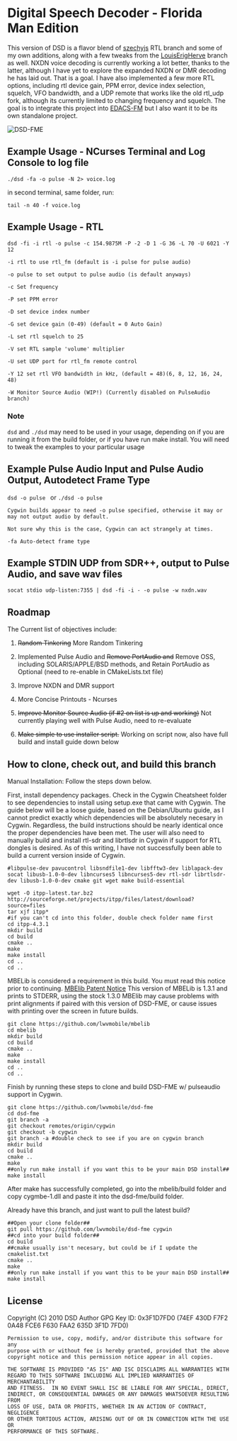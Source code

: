# Digital Speech Decoder - Florida Man Edition
This version of DSD is a flavor blend of [szechyjs](https://github.com/szechyjs/dsd "szechyjs") RTL branch and some of my own additions, along with a few tweaks from the [LouisErigHerve](https://github.com/LouisErigHerve/dsd "LouisErigHerve") branch as well. NXDN voice decoding is currently working a lot better, thanks to the latter, although I have yet to explore the expanded NXDN or DMR decoding he has laid out. That is a goal. I have also implemented a few more RTL options, including rtl device gain, PPM error, device index selection, squelch, VFO bandwidth, and a UDP remote that works like the old rtl_udp fork, although its currently limited to changing frequency and squelch. The goal is to integrate this project into [EDACS-FM](https://github.com/lwvmobile/edacs-fm "EDACS-FM") but I also want it to be its own standalone project. 

![DSD-FME](https://github.com/lwvmobile/dsd-fme/blob/cygwin/dsd-fme.png)

## Example Usage - NCurses Terminal and Log Console to log file
`./dsd -fa -o pulse -N 2> voice.log`

in second terminal, same folder, run:

`tail -n 40 -f voice.log`

## Example Usage - RTL
`dsd -fi -i rtl -o pulse -c 154.9875M -P -2 -D 1 -G 36 -L 70 -U 6021 -Y 12`

```
-i rtl to use rtl_fm (default is -i pulse for pulse audio)

-o pulse to set output to pulse audio (is default anyways)

-c Set frequency

-P set PPM error

-D set device index number

-G set device gain (0-49) (default = 0 Auto Gain)

-L set rtl squelch to 25

-V set RTL sample 'volume' multiplier

-U set UDP port for rtl_fm remote control

-Y 12 set rtl VFO bandwidth in kHz, (default = 48)(6, 8, 12, 16, 24, 48)

-W Monitor Source Audio (WIP!) (Currently disabled on PulseAudio branch)
```

### Note

`dsd` and `./dsd` may need to be used in your usage, depending on if you are running it from the build folder, or if you have run make install. You will need to tweak the examples to your particular usage


## Example Pulse Audio Input and Pulse Audio Output, Autodetect Frame Type
`dsd -o pulse ` or `./dsd -o pulse`
```
Cygwin builds appear to need -o pulse specified, otherwise it may or may not output audio by default.

Not sure why this is the case, Cygwin can act strangely at times.

-fa Auto-detect frame type
```
## Example STDIN UDP from SDR++, output to Pulse Audio, and save wav files
`socat stdio udp-listen:7355 | dsd -fi -i - -o pulse -w nxdn.wav`

## Roadmap
The Current list of objectives include:

1. ~~Random Tinkering~~ More Random Tinkering

2. Implemented Pulse Audio and ~~Remove PortAudio and~~ Remove OSS, including SOLARIS/APPLE/BSD methods, and Retain PortAudio as Optional (need to re-enable in CMakeLists.txt file)

3. Improve NXDN and DMR support 

4. More Concise Printouts - Ncurses

5. ~~Improve Monitor Source Audio (if #2 on list is up and working)~~ Not currently playing well with Pulse Audio, need to re-evaluate

6. ~~Make simple to use installer script.~~ Working on script now, also have full build and install guide down below

## How to clone, check out, and build this branch

Manual Installation: Follow the steps down below.

First, install dependency packages. Check in the Cygwin Cheatsheet folder to see dependencies to install using setup.exe that came with Cygwin.  The guide below will be a loose guide, based on the Debian/Ubuntu guide, as I cannot predict exactly which dependencies will be absolutely necesary in Cygwin. Regardless, the build instructions should be nearly identical once the proper dependencies have been met. The user will also need to manually build and install rtl-sdr and librtlsdr in Cygwin if support for RTL dongles is desired. As of this writing, I have not successfully been able to build a current version inside of Cygwin.

```
#libpulse-dev pavucontrol libsndfile1-dev libfftw3-dev liblapack-dev socat libusb-1.0-0-dev libncurses5 libncurses5-dev rtl-sdr librtlsdr-dev libusb-1.0-0-dev cmake git wget make build-essential

wget -O itpp-latest.tar.bz2 http://sourceforge.net/projects/itpp/files/latest/download?source=files
tar xjf itpp*
#if you can't cd into this folder, double check folder name first
cd itpp-4.3.1 
mkdir build
cd build
cmake ..
make 
make install
cd ..
cd ..
```

MBELib is considered a requirement in this build. You must read this notice prior to continuing. [MBElib Patent Notice](https://github.com/lwvmobile/mbelib#readme "MBElib Patent Notice") This version of MBELib is 1.3.1 and prints to STDERR, using the stock 1.3.0 MBElib may cause problems with print alignments if paired with this version of DSD-FME, or cause issues with printing over the screen in future builds.

```
git clone https://github.com/lwvmobile/mbelib
cd mbelib
mkdir build
cd build
cmake ..
make
make install
cd ..
cd ..
```

Finish by running these steps to clone and build DSD-FME w/ pulseaudio support in Cygwin.

```
git clone https://github.com/lwvmobile/dsd-fme
cd dsd-fme
git branch -a
git checkout remotes/origin/cygwin
git checkout -b cygwin
git branch -a #double check to see if you are on cygwin branch
mkdir build
cd build
cmake ..
make 
##only run make install if you want this to be your main DSD install##
make install

```
After make has successfully completed, go into the mbelib/build folder and copy cygmbe-1.dll and paste it into the dsd-fme/build folder.

Already have this branch, and just want to pull the latest build?

```
##Open your clone folder##
git pull https://github.com/lwvmobile/dsd-fme cygwin
##cd into your build folder##
cd build
##cmake usually isn't necesary, but could be if I update the cmakelist.txt
cmake ..
make 
##only run make install if you want this to be your main DSD install##
make install
```

## License
Copyright (C) 2010 DSD Author
GPG Key ID: 0x3F1D7FD0 (74EF 430D F7F2 0A48 FCE6  F630 FAA2 635D 3F1D 7FD0)

    Permission to use, copy, modify, and/or distribute this software for any
    purpose with or without fee is hereby granted, provided that the above
    copyright notice and this permission notice appear in all copies.

    THE SOFTWARE IS PROVIDED "AS IS" AND ISC DISCLAIMS ALL WARRANTIES WITH
    REGARD TO THIS SOFTWARE INCLUDING ALL IMPLIED WARRANTIES OF MERCHANTABILITY
    AND FITNESS.  IN NO EVENT SHALL ISC BE LIABLE FOR ANY SPECIAL, DIRECT,
    INDIRECT, OR CONSEQUENTIAL DAMAGES OR ANY DAMAGES WHATSOEVER RESULTING FROM
    LOSS OF USE, DATA OR PROFITS, WHETHER IN AN ACTION OF CONTRACT, NEGLIGENCE
    OR OTHER TORTIOUS ACTION, ARISING OUT OF OR IN CONNECTION WITH THE USE OR
    PERFORMANCE OF THIS SOFTWARE.
    
   
